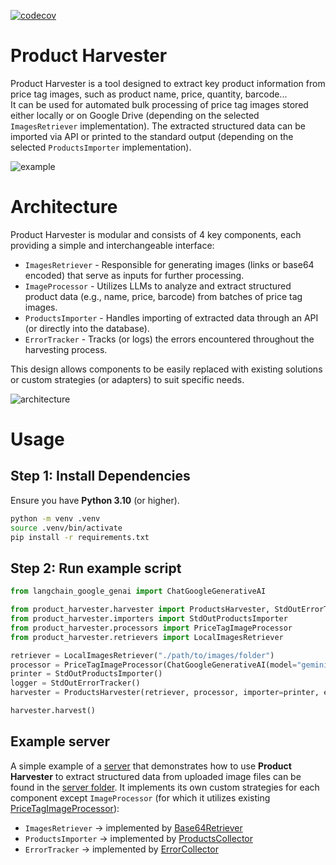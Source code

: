 [![codecov](https://codecov.io/gh/semjacko/product-harvester/graph/badge.svg?token=2891N9XPTH)](https://codecov.io/gh/semjacko/product-harvester)

# Product Harvester
Product Harvester is a tool designed to extract key product information from price tag images, such as product name, 
price, quantity, barcode...   
It can be used for automated bulk processing of price tag images stored either locally or on Google Drive (depending 
on the selected `ImagesRetriever` implementation). The extracted structured data can be imported via API or printed 
to the standard output (depending on the selected `ProductsImporter` implementation).

![example](https://github.com/user-attachments/assets/5e100b8c-a897-407a-9b89-ef46a3823ef7)


# Architecture
Product Harvester is modular and consists of 4 key components, each providing a simple and interchangeable interface:
  - `ImagesRetriever` - Responsible for generating images (links or base64 encoded) that serve as inputs 
  for further processing.
  - `ImageProcessor` - Utilizes LLMs to analyze and extract structured product data (e.g., name, price, barcode) 
  from batches of price tag images.
  - `ProductsImporter` - Handles importing of extracted data through an API (or directly into the database).
  - `ErrorTracker` - Tracks (or logs) the errors encountered throughout the harvesting process.

This design allows components to be easily replaced with existing solutions or custom strategies (or adapters) 
to suit specific needs.

![architecture](https://github.com/user-attachments/assets/65d142c8-855b-4f25-939d-80e62d2ae897)


# Usage
## Step 1: Install Dependencies
Ensure you have **Python 3.10** (or higher).
```bash
python -m venv .venv
source .venv/bin/activate
pip install -r requirements.txt 
```

## Step 2: Run example script
```python
from langchain_google_genai import ChatGoogleGenerativeAI

from product_harvester.harvester import ProductsHarvester, StdOutErrorTracker
from product_harvester.importers import StdOutProductsImporter
from product_harvester.processors import PriceTagImageProcessor
from product_harvester.retrievers import LocalImagesRetriever

retriever = LocalImagesRetriever("./path/to/images/folder")
processor = PriceTagImageProcessor(ChatGoogleGenerativeAI(model="gemini-1.5-flash", google_api_key="<api_key>"))
printer = StdOutProductsImporter()
logger = StdOutErrorTracker()
harvester = ProductsHarvester(retriever, processor, importer=printer, error_tracker=logger)

harvester.harvest()
```

## Example server
A simple example of a [server](server/server.py) that demonstrates how to use **Product Harvester** to extract
structured data from uploaded image files can be found in the [server folder](server).
It implements its own custom strategies for each component except `ImageProcessor` (for which it utilizes existing
[PriceTagImageProcessor](product_harvester/processors.py)):
  - `ImagesRetriever` -> implemented by [Base64Retriever](server/retriever.py)
  - `ProductsImporter` -> implemented by [ProductsCollector](server/products_collector.py)
  - `ErrorTracker` -> implemented by [ErrorCollector](server/error_collector.py)
